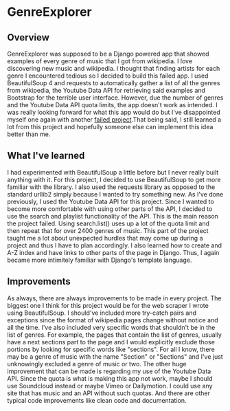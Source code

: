 # GenreExplorer

## Overview
GenreExplorer was supposed to be a Django powered app that showed examples of every genre of music that I got from wikipedia. I love discovering new music and wikipedia. I thought that finding artists for each genre I encountered tedious so I decided to build this failed app. I used BeautifulSoup 4 and requests to automatically gather a list of all the genres from wikipedia, the Youtube Data API for retrieving said examples and Bootstrap for the terrible user interface. However, due the number of genres and the Youtube Data API quota limits, the app doesn't work as intended. I was really looking forward for what this app would do but I've disappointed myself one again with another [failed project](https://github.com/Mikerah/HexBin-Quiz).That being said, I still learned a lot from this project and hopefully someone else can implement this idea better than me.

## What I've learned
I had experimented with BeautifulSoup a little before but I never really built anything with it. For this project, I decided to use BeautifulSoup to get more familiar with the library. I also used the requests library as opposed to the standard urllib2 simply because I wanted to try something new. As I've done previously, I used the Youtube Data API for this project. Since I wanted to become more comfortable with using other parts of the API, I decided to use the search and playlist functionality of the API. This is the main reason the project failed. Using search.list() uses up a lot of the quota limit and then repeat that for over 2400 genres of music. This part of the project taught me a lot about unexpected hurdles that may come up during a project and thus I have to plan accordingly. I also learned how to create and A-Z index and have links to other parts of the page in Django. Thus, I again became more intimitely familiar with Django's template language.

## Improvements
As always, there are always improvements to be made in every project. The biggest one I think for this project would be for the web scraper I wrote using BeautifulSoup. I should've included more try-catch pairs and exceptions since the format of wikipedia pages change without notice and all the time. I've also included very specific words that shouldn't be in the list of genres. For example, the pages that contain the list of genres, usually have a next sections part to the page and I would explicitly exclude those portions by looking for specific words like "sections". For all I know, there may be a genre of music with the name "Section" or "Sections" and I've just unknowingly excluded a genre of music or two. The other huge improvement that can be made is regarding my use of the Youtube Data API. Since the quota is what is making this app not work, maybe I should use Soundcloud instead or maybe Vimeo or Dailymotion. I could use any site that has music and an API without such quotas. And there are other typical code improvements like clean code and documentation.
